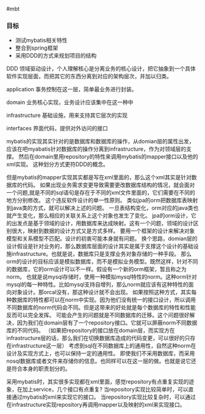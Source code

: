 #mbt
  
### 目标   
* 测试mybatis相关特性
* 整合到spring框架
* 采用DDD的方式来规划项目的结构

DDD
领域驱动设计，个人理解核心是分离业务的核心设计，把它抽象到一个具体软件实现层面，而把其它的东西分离到对应的架构层次，并加以归类。

application
事务控制在这一层，简单最业务进行封装。

domain
业务核心实现，业务设计应该集中在这一种中

infrastructure
基础设施，用来支持其它层次的实现

interfaces
界面代码，提供对外访问的接口


mybatis的实现其实针对的是数据库和数据库的操作，从domian层的属性出发，应该在吧myabatis针对数据库的操作分离到infrastructure，作为对领域层的支撑。
然后在domain里用repository的特性来调用mybatis的mapper接口以及他的xml实现。
这种划分方式更符DDD的概念。


但是mybatis的mapper实现其实都是写在xml里面的，那么这个xml其实是针对数据库的代码。
如果出现业务需求变更导致需要更改数据库结构的情况，就会面对一个问题,就是不同的sql语句是存在于不同的xml文件里面的，它们需要在不同的地方分别修改。
这个违反软件设计的单一性原则。
类似jpa的orm把数据库表映射到java类的方式，就可以解决上述的问题。
一旦表结构变化，orm对应的java类也就产生变化，那么相应的关联关系上这个对象也发生了变化。
jpa的orm设计，它的出发点是基于领域的设计，用数据库来达成映射。这有一个问题，领域的设计区别很大，映射到数据的设计方式又是方式多样。
要用一个框架的设计来解决对象模型和关系模型不匹配。设计的初衷可能本身就有问题。
换个思路，domian层的设计假设是针对业务的，那么数据库层面的设计其实是属于支撑这个设计的基础设施infrastructure。也就是说，数据库只是支撑业务对象存储的一种手段。
那么orm的设计的目标应该是模拟数据库，而不是模拟业务模型。既然这样，针对不同的数据库，它的orm设计可以不一样。假设有一个新的orm框架，暂且称之为norm。
也就是说mysql存储时，使用一种模拟mysql特性的norm。这种orm针对mysql的每一种特性。比如mysql支持自增列，那么norm就应该有这种特性的面向对象设计。那orcal没有，那这种设计就不会出现。
如果按照这种方式，其实每种数据库的特性都可以在norm中实现。因为他们没有统一的接口设计，所以调用不同数据库的norm代码会不同。但是这带来的好处就是每个数据库的特性和性能反而可以完全发挥。
可能会产生的问题就是不同数据库的迁移。这个问题很好解决，因为我们在domain层有了一个repository接口。它就可以屏蔽norm不同数据库的不同代码。
（如果把repository的接口放在domain层，而实现方在infrastructure层的话，那么我们在切换数据库造成的代码变更，可以很好的只存在infrastructure这一层）
考虑到sql在不同数据库上的通用性，自然这种norm在设计及实现方式上，也可以保持一定的通用性。
即使我们不采用数据库，而采用nosql数据库或者文件来存储你的信息。也同样可以在这一层的做。也就是说它还是符合本身的职责划分的。


采用mybatis时，其实很多实现都在xml里面，感觉repository有点重复实现的迹象，在加上service，几个接口有点重复?
当repository实现比较简单时，可以直接通过mybatis的xml来实现它的接口。
当repository实现比较复杂时，可以通过在infrastructure实现repository再调用mapper以及映射的xml来实现接口。

